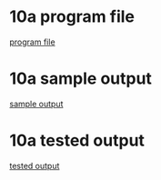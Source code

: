 # 10a program file
[program file](text.txt)

# 10a sample output
[sample output](sampleoutput.png.jpg)

# 10a tested output
[tested output](testedoutput.png.jpg)

